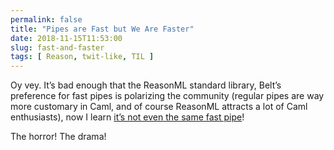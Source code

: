 ```yaml
---
permalink: false
title: "Pipes are Fast but We Are Faster"
date: 2018-11-15T11:53:00
slug: fast-and-faster
tags: [ Reason, twit-like, TIL ]
---
```


Oy vey. It’s bad enough that the ReasonML standard library, Belt’s preference for fast pipes is polarizing the community (regular pipes are way more customary in Caml, and of course ReasonML attracts a lot of Caml enthusiasts), now I learn [it’s not even the same fast pipe](https://github.com/facebook/reason/issues/2118#issuecomment-411529634)!

The horror! The drama!

